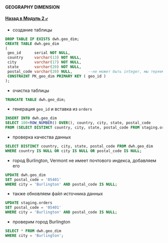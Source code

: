 #### GEOGRAPHY DIMENSION

#### [Назад в Модуль 2 ⤶](/DE-101/Module2/readme.md)

- создание таблицы

```sql
DROP TABLE IF EXISTS dwh.geo_dim;
CREATE TABLE dwh.geo_dim
(
 geo_id      serial NOT NULL,
 country     varchar(13) NOT NULL,
 city        varchar(17) NOT NULL,
 state       varchar(20) NOT NULL,
 postal_code varchar(20) NULL,       --не может быть integer, мы теряем первый 0
 CONSTRAINT PK_geo_dim PRIMARY KEY ( geo_id )
);
```

- очистка таблицы

```sql
TRUNCATE TABLE dwh.geo_dim;
```

- генерация `geo_id` и вставка из `orders`

```sql
INSERT INTO dwh.geo_dim 
SELECT 100+ROW_NUMBER() OVER(), country, city, state, postal_code 
FROM (SELECT DISTINCT country, city, state, postal_code FROM staging.orders) a;
```

- проверка качества данных

```sql
SELECT DISTINCT country, city, state, postal_code FROM dwh.geo_dim
WHERE country IS NULL OR city IS NULL OR postal_code IS NULL;
```

- город Burlington, Vermont не имеет почтового индекса, добавляем его

```sql
UPDATE dwh.geo_dim
SET postal_code = '05401'
WHERE city = 'Burlington' AND postal_code IS NULL;
```

- также обновляем файл источника данных

```sql
UPDATE staging.orders
SET postal_code = '05401'
WHERE city = 'Burlington' AND postal_code IS NULL;
```

- проверим город Burlington

```sql
SELECT * FROM dwh.geo_dim
WHERE city = 'Burlington';
```